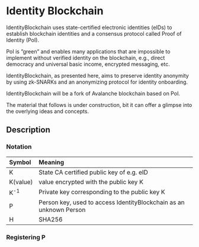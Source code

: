# Identity Blockchain

IdentityBlockchain uses state-certified electronic identities (eIDs) to establish blockchain identities and a consensus protocol called Proof of Identity (PoI). 

PoI is ”green” and enables many applications that are impossible to implement without verified identity on the blockchain, e.g., direct democracy and universal basic income, encrypted messaging, etc.

IdentityBlockchain, as presented here, aims to preserve identity anonymity by using zk-SNARKs and an anonymizing protocol for identity onboarding.

IdentityBlockchain will be a fork of Avalanche blockchain based on PoI.

The material that follows is under construction, bit it can offer a glimpse into the overlying ideas and concepts.

## Description

### Notation

| Symbol      | Meaning     |
| :---        |    :----  |
| K      | State CA certified public key of e.g. eID       |
| K(value)   | value encrypted with the public key K        |
| K<sup>-1</sup> | Private key corresponding to the public key K    |
| P | Person key, used to access IdentityBlockchain as an unknown Person    |
| H | SHA256    |

### Registering P
